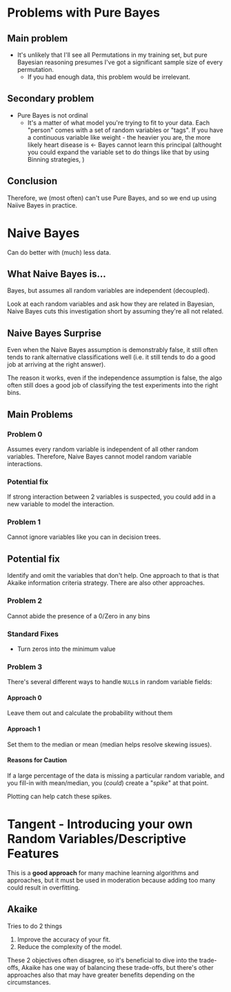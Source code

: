 # Problems with Pure Bayes

## Main problem

- It's unlikely that I'll see all Permutations in my training set, but pure Bayesian reasoning presumes I've got a significant sample size of every permutation.
  - If you had enough data, this problem would be irrelevant.

## Secondary problem

- Pure Bayes is not ordinal
  - It's a matter of what model you're trying to fit to your data.  Each "person" comes with a set of random variables or "tags".  If you have a continuous variable like weight - the heavier you are, the more likely heart disease is <- Bayes cannot learn this principal (althought you could expand the variable set to do things like that by using Binning strategies, )
  
## Conclusion

Therefore, we (most often) can't use Pure Bayes, and so we end up using Naiive Bayes in practice.
  
# Naive Bayes

Can do better with (much) less data.

## What Naive Bayes is...

Bayes, but assumes all random variables are independent (decoupled).

Look at each random variables and ask how they are related in Bayesian, Naive Bayes
cuts this investigation short by assuming they're all not related.

## Naive Bayes Surprise

Even when the Naive Bayes assumption is demonstrably false, it still often tends to
rank alternative classifications well (i.e. it still tends to do a good job at
arriving at the right answer).

The reason it works, even if the independence assumption is false, the algo often
still does a good job of classifying the test experiments into the right bins.

## Main Problems

### Problem 0

Assumes every random variable is independent of all other random variables. 
Therefore, Naive Bayes cannot model random variable interactions.

### Potential fix

If strong interaction between 2 variables is suspected, you could add in a
new variable to model the interaction.

### Problem 1

Cannot ignore variables like you can in decision trees.

## Potential fix

Identify and omit the variables that don't help.  One approach to that is that
Akaike information criteria strategy. There are also other approaches.

### Problem 2

Cannot abide the presence of a 0/Zero in any bins

### Standard Fixes

- Turn zeros into the minimum value

### Problem 3

There's several different ways to handle `NULL`s in random variable fields:

#### Approach 0

Leave them out and calculate the probability without them
  
#### Approach 1

Set them to the median or mean (median helps resolve skewing issues).

#### Reasons for Caution

If a large percentage of the data is missing a particular random variable,
and you fill-in with mean/median, you (_could_) create a "_spike_" at that point.

Plotting can help catch these spikes.


# Tangent - Introducing your own Random Variables/Descriptive Features

This is a **good approach** for many machine learning algorithms and approaches,
but it must be used in moderation because adding too many could result in overfitting.

## Akaike

Tries to do 2 things

1. Improve the accuracy of your fit.
1. Reduce the complexity of the model.

These 2 objectives often disagree, so it's beneficial to dive into the trade-offs, Akaike
has one way of balancing these trade-offs, but there's other approaches also that may
have greater benefits depending on the circumstances.
